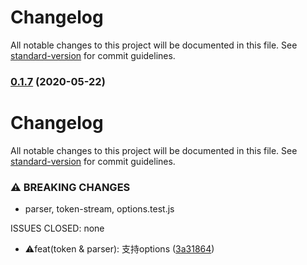 # Changelog

All notable changes to this project will be documented in this file. See [standard-version](https://github.com/conventional-changelog/standard-version) for commit guidelines.

### [0.1.7](http://gitlab.alibaba-inc.com/wb-yzw695400/ceval/compare/v0.1.6-beta.0...v0.1.7) (2020-05-22)

# Changelog

All notable changes to this project will be documented in this file. See [standard-version](https://github.com/conventional-changelog/standard-version) for commit guidelines.


### ⚠ BREAKING CHANGES

* parser, token-stream, options.test.js

ISSUES CLOSED:  none

* ⚠️feat(token & parser): 支持options ([3a31864](http://gitlab.alibaba-inc.com/wb-yzw695400/ceval/commit/3a318649c75a9f4cbac8a8f353d550407715fd3f))
